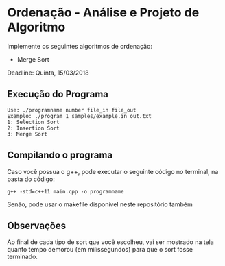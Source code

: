 # Ordenação - Análise e Projeto de Algoritmo
Implemente os seguintes algoritmos de ordenação:

  - Merge Sort

Deadline: Quinta, 15/03/2018

## Execução do Programa
    Use: ./programname number file_in file_out
    Exemplo: ./program 1 samples/example.in out.txt
    1: Selection Sort
    2: Insertion Sort
    3: Merge Sort

## Compilando o programa
Caso você possua o g++, pode executar o seguinte código no terminal, na pasta do código:
    
    g++ -std=c++11 main.cpp -o programname

Senão, pode usar o makefile disponível neste repositório também

## Observações
Ao final de cada tipo de sort que você escolheu, vai ser mostrado na tela quanto tempo demorou (em milissegundos) para que o sort fosse terminado.